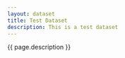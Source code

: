 ```yaml
---
layout: dataset
title: Test Dataset
description: This is a test dataset
---
```


{{ page.description }}